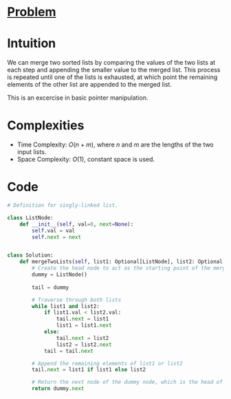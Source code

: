 # [Problem](https://leetcode.com/problems/merge-two-sorted-lists/description/)

# Intuition
We can merge two sorted lists by comparing the values of the two lists at each step and appending the smaller value to the merged list. This process is repeated until one of the lists is exhausted, at which point the remaining elements of the other list are appended to the merged list.

This is an excercise in basic pointer manipulation.

# Complexities
- Time Complexity: $O(n + m)$, where $n$ and $m$ are the lengths of the two input lists.
- Space Complexity: $O(1)$, constant space is used.

# Code
```python
# Definition for singly-linked list.

class ListNode:
    def __init__(self, val=0, next=None):
        self.val = val
        self.next = next


class Solution:
    def mergeTwoLists(self, list1: Optional[ListNode], list2: Optional[ListNode]) -> Optional[ListNode]:
        # Create the head node to act as the starting point of the merged list
        dummy = ListNode()
        
        tail = dummy

        # Traverse through both lists
        while list1 and list2:
            if list1.val < list2.val:
                tail.next = list1
                list1 = list1.next
            else:
                tail.next = list2
                list2 = list2.next
            tail = tail.next

        # Append the remaining elements of list1 or list2
        tail.next = list1 if list1 else list2

        # Return the next node of the dummy node, which is the head of the merged list
        return dummy.next
```